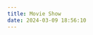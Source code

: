 ```yaml
---
title: Movie Show
date: 2024-03-09 18:56:10
---
```

<html lang="en">
<head>
    <meta charset="UTF-8">
    <meta name="viewport" content="width=device-width, initial-scale=1.0">
    <link rel="stylesheet" href="https://cdn.jsdelivr.net/npm/dplayer@1/dist/DPlayer.min.css">
</head>
<body>
    <div id="dplayer"></div>
    <script src="https://cdn.jsdelivr.net/npm/flv.js@1.6.0/dist/flv.min.js"></script>
    <script src="https://cdn.jsdelivr.net/npm/dplayer@1/dist/DPlayer.min.js"></script>
    <script>
        const dp = new DPlayer({
            container: document.getElementById('dplayer'),
            video: {
                url: 'https://70.30.212.101:23041/live/movie.flv',
                type: 'customFlv', // or 'customFlv' depending on your stream type
                customType: {
                    customHls: function (video, player) {
                        const hls = new Hls();
                        hls.loadSource(video.src);
                        hls.attachMedia(video);
                    },
                    customFlv: function (video, player) {
                        if (flvjs.isSupported()) {
                            const flvPlayer = flvjs.createPlayer({
                                type: 'flv',
                                url: video.src
                            });
                            flvPlayer.attachMediaElement(video);
                            flvPlayer.load();
                        }
                    }
                }
            }
        });
    </script>
</body>
</html>